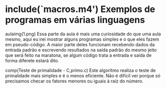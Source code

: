 include(`macros.m4')
Exemplos de programas em várias linguagens
==========================================
aulaimg(1.png) <!-- Inserir depois o desenho de verdade -->
Essa parte da aula é mais uma curiosidade do que uma aula mesmo, aqui eu irei mostrar alguns programas simples e o que eles fazem em pseudo-código. A maior parte deles funcionam recebendo dados da entrada padrão e escrevendo resultados na saída padrão do mesmo jeito que será feito na maratona, se algum código trata a entrada e saída de forma diferete estará dito.

comp(Teste de primalidade - C,primo.c)
Este algorítmo realiza o teste de primalidade mais simples e é o menos eficiente. Não é difícil ver porque só precisamos checar os fatores menores ou iguais à raíz do número.
